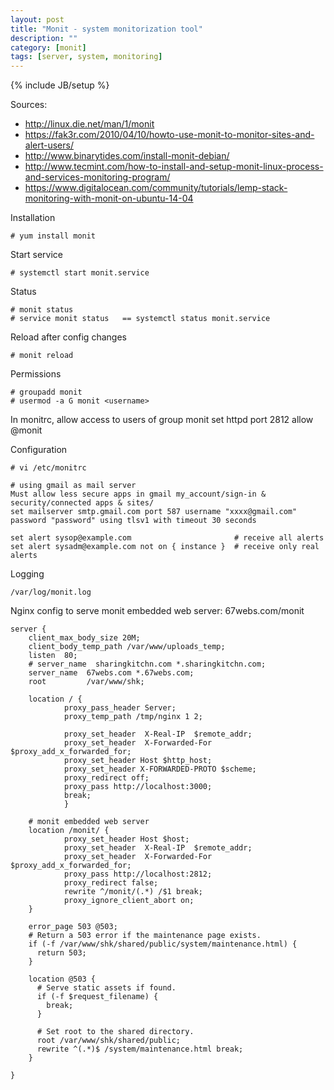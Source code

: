 ```yaml
---
layout: post
title: "Monit - system monitorization tool"
description: ""
category: [monit]
tags: [server, system, monitoring]
---
```

{% include JB/setup %}

Sources: 

- <http://linux.die.net/man/1/monit>
- <https://fak3r.com/2010/04/10/howto-use-monit-to-monitor-sites-and-alert-users/>
- <http://www.binarytides.com/install-monit-debian/>
- <http://www.tecmint.com/how-to-install-and-setup-monit-linux-process-and-services-monitoring-program/>
- <https://www.digitalocean.com/community/tutorials/lemp-stack-monitoring-with-monit-on-ubuntu-14-04>

Installation

    # yum install monit

Start service

    # systemctl start monit.service

Status

    # monit status
    # service monit status   == systemctl status monit.service

Reload after config changes

    # monit reload

Permissions

    # groupadd monit
    # usermod -a G monit <username>

In monitrc, allow access to users of group monit
    set httpd port 2812
      allow @monit

Configuration

    # vi /etc/monitrc

    # using gmail as mail server
    Must allow less secure apps in gmail my_account/sign-in & security/connected apps & sites/
    set mailserver smtp.gmail.com port 587 username "xxxx@gmail.com" password "password" using tlsv1 with timeout 30 seconds

    set alert sysop@example.com                       # receive all alerts
    set alert sysadm@example.com not on { instance }  # receive only real alerts

Logging

    /var/log/monit.log

Nginx config to serve monit embedded web server: 67webs.com/monit

    server {
        client_max_body_size 20M;
        client_body_temp_path /var/www/uploads_temp;
        listen  80;
        # server_name  sharingkitchn.com *.sharingkitchn.com;
        server_name  67webs.com *.67webs.com;
        root         /var/www/shk;

        location / {
                proxy_pass_header Server;
                proxy_temp_path /tmp/nginx 1 2;

                proxy_set_header  X-Real-IP  $remote_addr;
                proxy_set_header  X-Forwarded-For $proxy_add_x_forwarded_for;
                proxy_set_header Host $http_host;
                proxy_set_header X-FORWARDED-PROTO $scheme;
                proxy_redirect off;
                proxy_pass http://localhost:3000;
                break;
                }

        # monit embedded web server
        location /monit/ {
                proxy_set_header Host $host;
                proxy_set_header  X-Real-IP  $remote_addr;
                proxy_set_header  X-Forwarded-For $proxy_add_x_forwarded_for;
                proxy_pass http://localhost:2812;
                proxy_redirect false;
                rewrite ^/monit/(.*) /$1 break;
                proxy_ignore_client_abort on;
        }

        error_page 503 @503;
        # Return a 503 error if the maintenance page exists.
        if (-f /var/www/shk/shared/public/system/maintenance.html) {
          return 503;
        }

        location @503 {
          # Serve static assets if found.
          if (-f $request_filename) {
            break;
          }

          # Set root to the shared directory.
          root /var/www/shk/shared/public;
          rewrite ^(.*)$ /system/maintenance.html break;
        }

    }




